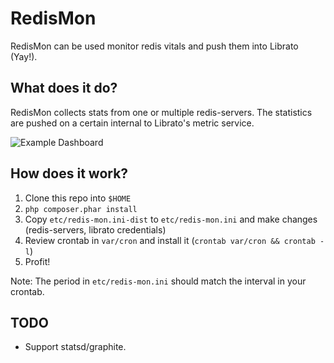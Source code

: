 # RedisMon

RedisMon can be used monitor redis vitals and push them into Librato (Yay!).

## What does it do?

RedisMon collects stats from one or multiple redis-servers. The statistics are pushed on a certain internal to Librato's metric service.

![Example Dashboard](http://f.cl.ly/items/1z0Q2V1N2p3n3Y0o3c1T/Screen%20Shot%202012-03-26%20at%208.54.13%20PM.png)

## How does it work?

 1. Clone this repo into `$HOME`
 2. `php composer.phar install`
 3. Copy `etc/redis-mon.ini-dist` to `etc/redis-mon.ini` and make changes (redis-servers, librato credentials)
 4. Review crontab in `var/cron` and install it (`crontab var/cron && crontab -l`)
 5. Profit!

Note: The period in `etc/redis-mon.ini` should match the interval in your crontab.

## TODO

 * Support statsd/graphite.
